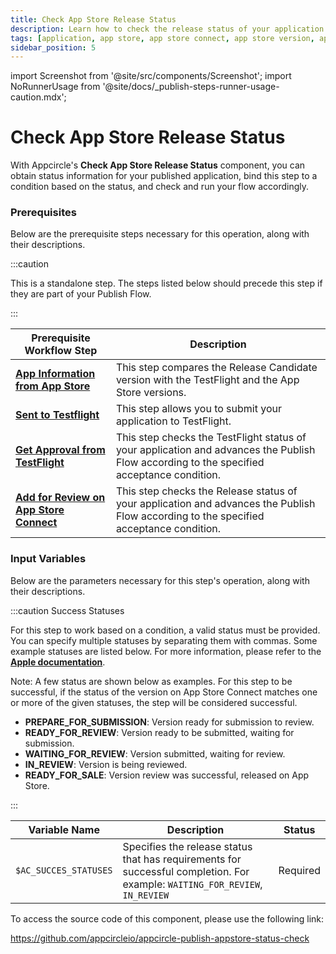 ```yaml
---
title: Check App Store Release Status
description: Learn how to check the release status of your application on the App Store with Appcircle
tags: [application, app store, app store connect, app store version, app store status]
sidebar_position: 5
---
```


import Screenshot from '@site/src/components/Screenshot';
import NoRunnerUsage from '@site/docs/\_publish-steps-runner-usage-caution.mdx';

# Check App Store Release Status

With Appcircle's **Check App Store Release Status** component, you can obtain status information for your published application, bind this step to a condition based on the status, and check and run your flow accordingly.

<NoRunnerUsage />

### Prerequisites

Below are the prerequisite steps necessary for this operation, along with their descriptions.

:::caution

This is a standalone step. The steps listed below should precede this step if they are part of your Publish Flow.

:::

| Prerequisite Workflow Step                                                                                           | Description                                                                                                                               |
|----------------------------------------------------------------------------------------------------------------------|-------------------------------------------------------------------------------------------------------------------------------------------|
| [**App Information from App Store**](/publish-integrations/ios-publish-integrations/app-information-app-store)       | This step compares the Release Candidate version with the TestFlight and the App Store versions.                                          |
| [**Sent to Testflight**](/publish-integrations/ios-publish-integrations/send-to-app-store)                           | This step allows you to submit your application to TestFlight.                                                                            |
| [**Get Approval from TestFlight**](/publish-integrations/ios-publish-integrations/approval-test-flight)              | This step checks the TestFlight status of your application and advances the Publish Flow according to the specified acceptance condition. |
| [**Add for Review on App Store Connect**](/publish-integrations/ios-publish-integrations/add-for-review-on-app-store) | This step checks the Release status of your application and advances the Publish Flow according to the specified acceptance condition.    |

<Screenshot url='https://cdn.appcircle.io/docs/assets/BE2915-checkReleaseStatus.png' />

### Input Variables

Below are the parameters necessary for this step's operation, along with their descriptions.

<Screenshot url='https://cdn.appcircle.io/docs/assets/BE2915-checkReleaseDetails.png' />

:::caution Success Statuses

For this step to work based on a condition, a valid status must be provided. You can specify multiple statuses by separating them with commas. Some example statuses are listed below. For more information, please refer to the [**Apple documentation**](https://developer.apple.com/help/app-store-connect/reference/app-and-submission-statuses/).

Note: A few status are shown below as examples. For this step to be successful, if the status of the version on App Store Connect matches one or more of the given statuses, the step will be considered successful. 

- **PREPARE_FOR_SUBMISSION**: Version ready for submission to review.
- **READY_FOR_REVIEW**: Version ready to be submitted, waiting for submission.
- **WAITING_FOR_REVIEW**: Version submitted, waiting for review.
- **IN_REVIEW**: Version is being reviewed.
- **READY_FOR_SALE**: Version review was successful, released on App Store.

:::

| Variable Name         | Description                                                                                                                  | Status   |
|-----------------------|------------------------------------------------------------------------------------------------------------------------------|----------|
| `$AC_SUCCES_STATUSES` | Specifies the release status that has requirements for successful completion. For example: `WAITING_FOR_REVIEW`, `IN_REVIEW` | Required |


To access the source code of this component, please use the following link:

https://github.com/appcircleio/appcircle-publish-appstore-status-check